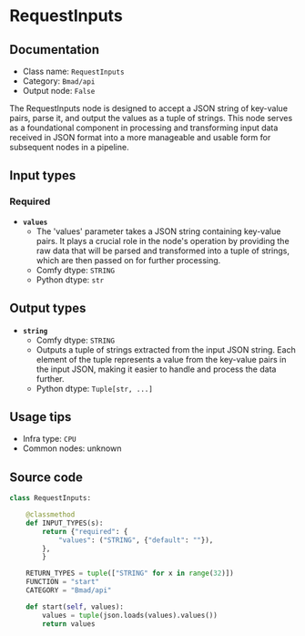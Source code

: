 # RequestInputs
## Documentation
- Class name: `RequestInputs`
- Category: `Bmad/api`
- Output node: `False`

The RequestInputs node is designed to accept a JSON string of key-value pairs, parse it, and output the values as a tuple of strings. This node serves as a foundational component in processing and transforming input data received in JSON format into a more manageable and usable form for subsequent nodes in a pipeline.
## Input types
### Required
- **`values`**
    - The 'values' parameter takes a JSON string containing key-value pairs. It plays a crucial role in the node's operation by providing the raw data that will be parsed and transformed into a tuple of strings, which are then passed on for further processing.
    - Comfy dtype: `STRING`
    - Python dtype: `str`
## Output types
- **`string`**
    - Comfy dtype: `STRING`
    - Outputs a tuple of strings extracted from the input JSON string. Each element of the tuple represents a value from the key-value pairs in the input JSON, making it easier to handle and process the data further.
    - Python dtype: `Tuple[str, ...]`
## Usage tips
- Infra type: `CPU`
- Common nodes: unknown


## Source code
```python
class RequestInputs:

    @classmethod
    def INPUT_TYPES(s):
        return {"required": {
            "values": ("STRING", {"default": ""}),
        },
        }

    RETURN_TYPES = tuple(["STRING" for x in range(32)])
    FUNCTION = "start"
    CATEGORY = "Bmad/api"

    def start(self, values):
        values = tuple(json.loads(values).values())
        return values

```

